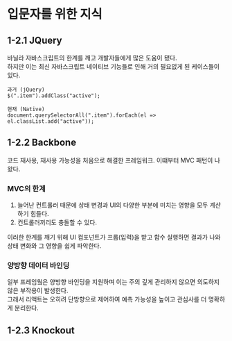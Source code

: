 # 입문자를 위한 지식      

## 1-2.1 JQuery
바닐라 자바스크립트의 한계를 깨고 개발자들에게 많은 도움이 됐다.
<br>
하지만 이는 최신 자바스크립트 네이티브 기능들로 인해 거의 필요없게 된 케이스들이 있다.

```tsx
과거 (jQuery)
$(".item").addClass("active");

현재 (Native)
document.querySelectorAll(".item").forEach(el => el.classList.add("active"));
```

## 1-2.2 Backbone
코드 재사용, 재사용 가능성을 처음으로 해결한 프레임워크.
이떄부터 MVC 패턴이 나왔다.
### MVC의 한계
1. 늘어난 컨트롤러 때문에 상태 변경과 UI의 다양한 부분에 미치는 영향을 모두 계산하기 힘들다.
2. 컨트롤러끼리도 충돌할 수 있다.

이러한 한계를 깨기 위해 UI 컴포넌트가 프롭(입력)을 받고 함수 실행하면 결과가 나와 상태 변화와 그 영향을 쉽게 파악한다.

### 양방향 데이터 바인딩
일부 프레임웤은 양방향 바인딩을 지원하며 이는 주의 깊게 관리하지 않으면 의도하지 않은 부작용이 발생한다.
<br>
그래서 리액트는 오히려 단방향으로 제어하여 예측 가능성을 높이고 관심사를 더 명확하게 분리한다.

## 1-2.3 Knockout
